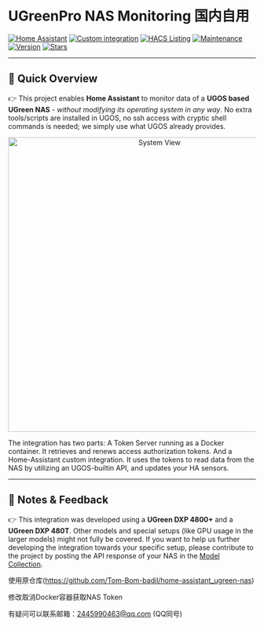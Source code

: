 # UGreenPro NAS Monitoring 国内自用

[![Home Assistant](https://img.shields.io/badge/Home%20Assistant-%2341BDF5.svg)](https://www.home-assistant.io)
[![Custom integration](https://img.shields.io/badge/Custom%20Integration-%2341BDF5.svg)](https://www.home-assistant.io/getting-started/concepts-terminology)
[![HACS Listing](https://img.shields.io/badge/HACS%20Listing-default-green.svg)](https://github.com/hacs)
[![Maintenance](https://img.shields.io/badge/Maintained%3F-yes-green.svg)](https://github.com/yizichangyin/home-assistant_ugreen_pro-nas/graphs/commit-activity)
[![Version](https://img.shields.io/github/v/release/yizichangyin/home-assistant_ugreen_pro-nas?include_prereleases&sort=semver&color=green)](https://github.com/Tom-Bom-badil/yizichangyin/home-assistant_ugreen_pro-nas/releases)
[![Stars](https://img.shields.io/github/stars/yizichangyin/home-assistant_ugreen_pro-nas?style=flat&color=yellow)](https://github.com/yizichangyin/home-assistant_ugreen_pro-nas/stargazers)

---

## 🚀 Quick Overview

👉 This project enables **Home Assistant** to monitor data of a **UGOS based UGreen NAS** - *without modifying its operating system in any way*. No extra tools/scripts are installed in UGOS, no ssh access with cryptic shell commands is needed; we simply use what UGOS already provides.

<p align="center">
  <img src="https://github.com/user-attachments/assets/2f3053ac-35a0-42af-af59-087d0ec2134a" alt="System View" width="600"/>
</p>

The integration has two parts: A Token Server running as a Docker container. It retrieves and renews access authorization tokens. And a Home-Assistant custom integration. It uses the tokens to read data from the NAS by utilizing an UGOS-builtin API, and updates your HA sensors.


---

## 📝 Notes & Feedback

👉 This integration was developed using a **UGreen DXP 4800+** and a **UGreen DXP 480T**. Other models and special setups (like GPU usage in the larger models) might not fully be covered. If you want to help us further developing the integration towards your specific setup, please contribute to the project by posting the API response of your NAS in the [Model Collection](https://github.com/Tom-Bom-badil/home-assistant_ugreen-nas/discussions/43).

使用原仓库(https://github.com/Tom-Bom-badil/home-assistant_ugreen-nas)
  
  修改取消Docker容器获取NAS Token
  
  有疑问可以联系邮箱：2445990463@qq.com (QQ同号)
